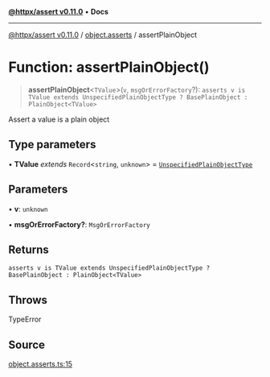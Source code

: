 [**@httpx/assert v0.11.0**](../../README.md) • **Docs**

***

[@httpx/assert v0.11.0](../../README.md) / [object.asserts](../README.md) / assertPlainObject

# Function: assertPlainObject()

> **assertPlainObject**\<`TValue`\>(`v`, `msgOrErrorFactory`?): `asserts v is TValue extends UnspecifiedPlainObjectType ? BasePlainObject : PlainObject<TValue>`

Assert a value is a plain object

## Type parameters

• **TValue** *extends* `Record`\<`string`, `unknown`\> = [`UnspecifiedPlainObjectType`](../../object.internal.types/type-aliases/UnspecifiedPlainObjectType.md)

## Parameters

• **v**: `unknown`

• **msgOrErrorFactory?**: `MsgOrErrorFactory`

## Returns

`asserts v is TValue extends UnspecifiedPlainObjectType ? BasePlainObject : PlainObject<TValue>`

## Throws

TypeError

## Source

[object.asserts.ts:15](https://github.com/belgattitude/httpx/blob/87fb49862cf7e06acc8e0c35f7b115413ff3c6fe/packages/assert/src/object.asserts.ts#L15)
